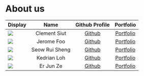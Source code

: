 # About us

| Display                                             |      Name      |               Github Profile                |             Portfolio              |
|-----------------------------------------------------|:--------------:|:-------------------------------------------:|:----------------------------------:|
| ![](https://via.placeholder.com/100.png?text=Photo) |  Clement Siut  |   [Github](https://github.com/clement559)   | [Portfolio](docs/team/clement.md)  |
| ![](https://via.placeholder.com/100.png?text=Photo) |   Jerome Foo   | [Github](https://github.com/jeromeongithub) |  [Portfolio](docs/team/jerome.md)  |
| ![](https://via.placeholder.com/100.png?text=Photo) | Seow Rui Sheng |  [Github](https://github.com/RuiShengGit)   | [Portfolio](docs/team/ruisheng.md) |
| ![](https://via.placeholder.com/100.png?text=Photo) |  Kedrian Loh   |   [Github](https://github.com/KedrianLoh)   | [Portfolio](docs/team/johndoe.md)  |
| ![](https://via.placeholder.com/100.png?text=Photo) |   Er Jun Ze    |    [Github](https://github.com/ERJUNZE)     | [Portfolio](docs/team/johndoe.md)  |
